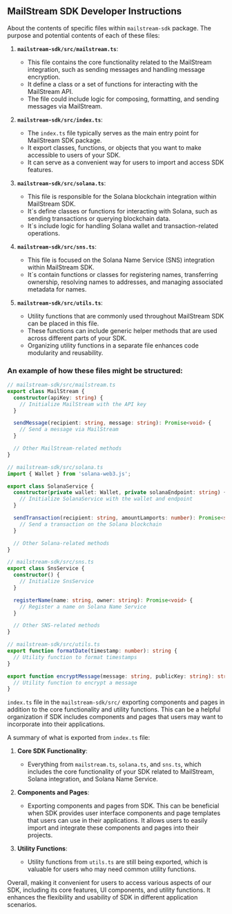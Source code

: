 ## MailStream SDK Developer Instructions

About the contents of specific files within `mailstream-sdk` package. The purpose and potential contents of each of these files:

1. **`mailstream-sdk/src/mailstream.ts`**:
   - This file contains the core functionality related to the MailStream integration, such as sending messages and handling message encryption.
   - It define a class or a set of functions for interacting with the MailStream API.
   - The file could include logic for composing, formatting, and sending messages via MailStream.

2. **`mailstream-sdk/src/index.ts`**:
   - The `index.ts` file typically serves as the main entry point for MailStream SDK package.
   - It export classes, functions, or objects that you want to make accessible to users of your SDK.
   - It can serve as a convenient way for users to import and access SDK features.

3. **`mailstream-sdk/src/solana.ts`**:
   - This file is responsible for the Solana blockchain integration within MailStream SDK.
   - It´s define classes or functions for interacting with Solana, such as sending transactions or querying blockchain data.
   - It´s include logic for handling Solana wallet and transaction-related operations.

4. **`mailstream-sdk/src/sns.ts`**:
   - This file is focused on the Solana Name Service (SNS) integration within MailStream SDK.
   - It´s contain functions or classes for registering names, transferring ownership, resolving names to addresses, and managing associated metadata for names.

5. **`mailstream-sdk/src/utils.ts`**:
   - Utility functions that are commonly used throughout MailStream SDK can be placed in this file.
   - These functions can include generic helper methods that are used across different parts of your SDK.
   - Organizing utility functions in a separate file enhances code modularity and reusability.

### An example of how these files might be structured:

```typescript
// mailstream-sdk/src/mailstream.ts
export class MailStream {
  constructor(apiKey: string) {
    // Initialize MailStream with the API key
  }

  sendMessage(recipient: string, message: string): Promise<void> {
    // Send a message via MailStream
  }

  // Other MailStream-related methods
}

// mailstream-sdk/src/solana.ts
import { Wallet } from 'solana-web3.js';

export class SolanaService {
  constructor(private wallet: Wallet, private solanaEndpoint: string) {
    // Initialize SolanaService with the wallet and endpoint
  }

  sendTransaction(recipient: string, amountLamports: number): Promise<string> {
    // Send a transaction on the Solana blockchain
  }

  // Other Solana-related methods
}

// mailstream-sdk/src/sns.ts
export class SnsService {
  constructor() {
    // Initialize SnsService
  }

  registerName(name: string, owner: string): Promise<void> {
    // Register a name on Solana Name Service
  }

  // Other SNS-related methods
}

// mailstream-sdk/src/utils.ts
export function formatDate(timestamp: number): string {
  // Utility function to format timestamps
}

export function encryptMessage(message: string, publicKey: string): string {
  // Utility function to encrypt a message
}
```
 `index.ts` file in the `mailstream-sdk/src/` exporting components and pages in addition to the core functionality and utility functions. This can be a helpful organization if SDK includes components and pages that users may want to incorporate into their applications.

A summary of what is exported from `index.ts` file:

1. **Core SDK Functionality**:
   - Everything from `mailstream.ts`, `solana.ts`, and `sns.ts`, which includes the core functionality of your SDK related to MailStream, Solana integration, and Solana Name Service.

2. **Components and Pages**:
   - Exporting components and pages from SDK. This can be beneficial when SDK provides user interface components and page templates that users can use in their applications. It allows users to easily import and integrate these components and pages into their projects.

3. **Utility Functions**:
   - Utility functions from `utils.ts` are still being exported, which is valuable for users who may need common utility functions.

Overall, making it convenient for users to access various aspects of our SDK, including its core features, UI components, and utility functions. It enhances the flexibility and usability of SDK in different application scenarios.